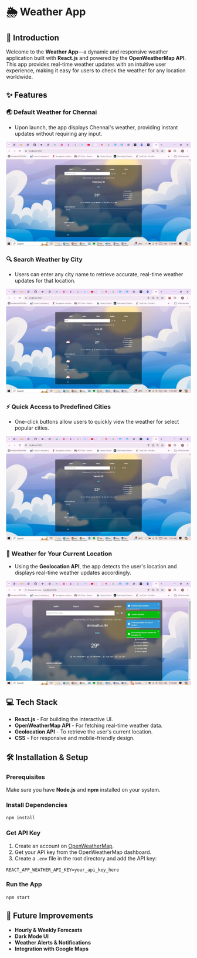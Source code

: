 # 🌦️ Weather App

## 🚀 Introduction
Welcome to the **Weather App**—a dynamic and responsive weather application built with **React.js** and powered by the **OpenWeatherMap API**. This app provides real-time weather updates with an intuitive user experience, making it easy for users to check the weather for any location worldwide.

## ✨ Features

### 🌏 Default Weather for Chennai
- Upon launch, the app displays Chennai's weather, providing instant updates without requiring any input.

![Screenshot 1](https://github.com/ShaliniKanniyappan/react-weather-app/blob/main/img/default%20chennai.jpeg)


### 🔍 Search Weather by City
- Users can enter any city name to retrieve accurate, real-time weather updates for that location.

![screenshot 2](https://github.com/ShaliniKanniyappan/react-weather-app/blob/main/img/Search%20location.jpeg)


### ⚡ Quick Access to Predefined Cities
- One-click buttons allow users to quickly view the weather for select popular cities.

![Screenshot 3](https://github.com/ShaliniKanniyappan/react-weather-app/blob/main/img/Quick%20access.jpeg)


### 📍 Weather for Your Current Location
- Using the **Geolocation API**, the app detects the user's location and displays real-time weather updates accordingly.

![Screenshot 4](https://github.com/ShaliniKanniyappan/react-weather-app/blob/main/img/Current%20Location.jpeg)


## 💻 Tech Stack
- **React.js** - For building the interactive UI.
- **OpenWeatherMap API** - For fetching real-time weather data.
- **Geolocation API** - To retrieve the user's current location.
- **CSS** - For responsive and mobile-friendly design.

## 🛠️ Installation & Setup

### Prerequisites
Make sure you have **Node.js** and **npm** installed on your system.

### Install Dependencies
```bash
npm install
```

### Get API Key
1. Create an account on [OpenWeatherMap](https://openweathermap.org/).
2. Get your API key from the OpenWeatherMap dashboard.
3. Create a `.env` file in the root directory and add the API key:
```env
REACT_APP_WEATHER_API_KEY=your_api_key_here
```

### Run the App
```bash
npm start
```

## 🌟 Future Improvements
- **Hourly & Weekly Forecasts**
- **Dark Mode UI**
- **Weather Alerts & Notifications**
- **Integration with Google Maps**
